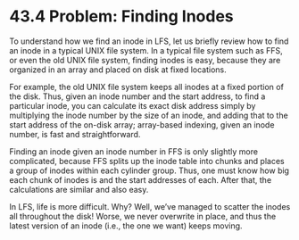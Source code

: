 # 43.4 Problem: Finding Inodes  

To understand how we find an inode in LFS, let us briefly review how to find an inode in a typical UNIX file system. In a typical file system such as FFS, or even the old UNIX file system, finding inodes is easy, because they are organized in an array and placed on disk at fixed locations.  

For example, the old UNIX file system keeps all inodes at a fixed portion of the disk. Thus, given an inode number and the start address, to find a particular inode, you can calculate its exact disk address simply by multiplying the inode number by the size of an inode, and adding that to the start address of the on-disk array; array-based indexing, given an inode number, is fast and straightforward.  

Finding an inode given an inode number in FFS is only slightly more complicated, because FFS splits up the inode table into chunks and places a group of inodes within each cylinder group. Thus, one must know how big each chunk of inodes is and the start addresses of each. After that, the calculations are similar and also easy.  

In LFS, life is more difficult. Why? Well, we’ve managed to scatter the inodes all throughout the disk! Worse, we never overwrite in place, and thus the latest version of an inode (i.e., the one we want) keeps moving.  

